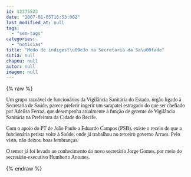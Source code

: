 ```yaml
---
id: 12375523
date: "2007-01-05T16:53:00Z"
last_modified_at: null
tags:
  - "sem-tags"
categories:
  - "noticias"
title: "Medo de indigest\u00e3o na Secretaria da Sa\u00fade"
sutia: null
chapeu: null
autor: null
imagem: null
---
```

{% raw %}
<p><P><FONT face=Verdana>Um grupo razoável de funcionários da Vigilância Sanitária do Estado, órgão ligado à Secretaria de Saúde, parece preferir ingerir um sarapatel estragado do que ser chefiado por Adeilsa Ferraz, que desempenha atualmente a função de gerente de Vigilância Sanitária na Prefeitura da Cidade do Recife.</FONT></P></p>
<p><P><FONT face=Verdana>Com o apoio do PT de João Paulo a Eduardo Campos (PSB), existe o receio de que a funcionária petista volte à Saúde, onde já trabalhou no terceiro governo Arraes. Pelo visto, não deixou boas lembranças.</FONT></P></p>
<p><P><FONT face=Verdana>O temor já foi levado ao conhecimento do novo secretário Jorge Gomes, por meio do secretário-executivo Humberto Antunes.</FONT></P> </p>
{% endraw %}